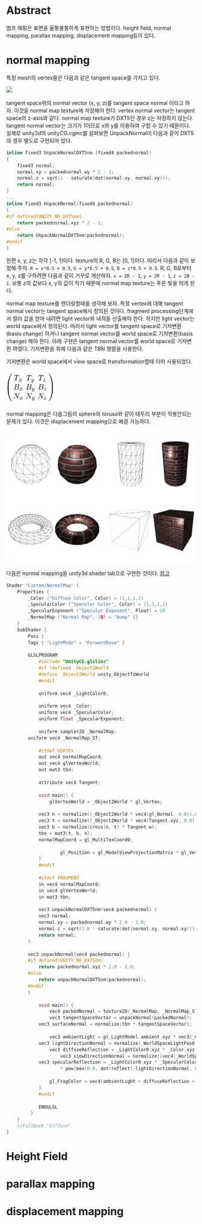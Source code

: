 # Abstract

범프 매핑은 표면을 울퉁불퉁하게 표현하는 방법이다. height field, normal mapping,
  parallax mapping, displacement mapping등이 있다.

# normal mapping

특정 mesh의 vertex들은 다음과 같은 tangent space를 가지고 있다. 

![](img/tangent_space.png)

tangent space위의 normal vector (x, y, z)를 tangent space normal
이라고 하자. 이것을 normal map texture에 저장해야 한다. vertex normal
vector는 tangent space의 z-axis와 같다. normal map texture가 DXT5인
경우 z는 저장하지 않는다. tangent normal vector는 크기가 1이므로 x와
y를 이용하여 구할 수 있기 때문이다. 실제로 unity3d의 unityCG.cginc를
살펴보면 UnpackNormal이 다음과 같이 DXT5의 경우 별도로 구현되어 있다.

```c
inline fixed3 UnpackNormalDXT5nm (fixed4 packednormal)
{
    fixed3 normal;
    normal.xy = packednormal.wy * 2 - 1;
    normal.z = sqrt(1 - saturate(dot(normal.xy, normal.xy)));
    return normal;
}
...
inline fixed3 UnpackNormal(fixed4 packednormal)
{
#if defined(UNITY_NO_DXT5nm)
    return packednormal.xyz * 2 - 1;
#else
    return UnpackNormalDXT5nm(packednormal);
#endif
}
```

한편 x, y, z는 각각 [-1, 1]이다. texture의 R, G, B는 [0,
1]이다. 따라서 다음과 같이 보정해 주자. `R = x*0.5 + 0.5`, `G =
y*0.5 + 0.5`, `B = z*0.5 + 0.5`. R, G, B로부터 x, y, z를 구하려면
다음과 같이 거꾸로 계산하자. `x = 2R - 1`, `y = 2R - 1`, `z = 2B - 1`.
보통 z의 값보다 x, y의 값이 작기 때문에 normal map texture는 푸른 빛을
띄게 된다.

normal map texture를 렌더링할때를 생각해 보자. 특정 vertex에 대해
tangent normal vector는 tangent space에서 정의된 것이다.
fragment processing단계에서 컬러 값을 얻어 내려면 light vector와
내적을 산출해야 한다. 하지만 light vector는 world space에서
정의된다. 따라서 light vector를 tangent space로 기저변환(basis change)
하거나 tangent normal vector를 world space로 기저변환(basis change)
해야 한다. 아래 구현은 tangent normal vector를 world space로 기저변환
하였다. 기저변환을 위해 다음과 같은 TBN 행렬을 사용한다.

기저변환은 world space에서 view space로 transformation할때
이미 사용되었다.

![](img/tbn.png)

normal mapping은 다음그림의 sphere와 toruso와 같이 테두리 부분이
적용안되는 문제가 있다. 이것은 displacement mapping으로 해결 가능하다.

![](img/normal_mapping_disadvange.png)

다음은 normal mapping을 unity3d shader lab으로 구현한 것이다.
[참고](https://github.com/ryukbk/mobile_game_math_unity)

```c
Shader "Custom/NormalMap" {
	Properties {
		_Color ("Diffuse Color", Color) = (1,1,1,1)
		_SpecularColor ("Specular Color", Color) = (1,1,1,1)
		_SpecularExponent ("Specular Exponent", Float) = 10
		_NormalMap ("Normal Map", 2D) = "bump" {}
	}
	SubShader {
		Pass {
		Tags { "LightMode" = "ForwardBase" }
			
		GLSLPROGRAM
	        #include "UnityCG.glslinc"
	        #if !defined _Object2World
	        #define _Object2World unity_ObjectToWorld
	        #endif

	        uniform vec4 _LightColor0;

	        uniform vec4 _Color;
	        uniform vec4 _SpecularColor;
	        uniform float _SpecularExponent;
	        
	        uniform sampler2D _NormalMap;
		uniform vec4 _NormalMap_ST;

	        #ifdef VERTEX
	        out vec4 normalMapCoord;
	        out vec4 glVertexWorld;
	        out mat3 tbn;
	        
	        attribute vec4 Tangent;
	        
	        void main() {	            
	            glVertexWorld = _Object2World * gl_Vertex;

		    vec3 n = normalize((_Object2World * vec4(gl_Normal, 0.0)).xyz);
		    vec3 t = normalize((_Object2World * vec4(Tangent.xyz, 0.0)).xyz);
		    vec3 b = normalize(cross(n, t) * Tangent.w);
		    tbn = mat3(t, b, n);
		    normalMapCoord = gl_MultiTexCoord0;

                    gl_Position = gl_ModelViewProjectionMatrix * gl_Vertex;
	        }
	        #endif

	        #ifdef FRAGMENT
	        in vec4 normalMapCoord;
	        in vec4 glVertexWorld;
	        in mat3 tbn;

	        vec3 unpackNormalDXT5nm(vec4 packednormal) {
		    vec3 normal;
		    normal.xy = packednormal.wy * 2.0 - 1.0;
		    normal.z = sqrt(1.0 - saturate(dot(normal.xy, normal.xy)));
		    return normal;
		}

		vec3 unpackNormal(vec4 packednormal) {
		#if defined(UNITY_NO_DXT5nm)
		    return packednormal.xyz * 2.0 - 1.0;
		#else
		    return unpackNormalDXT5nm(packednormal);
		#endif
		}

	        void main() {
	            vec4 packedNormal = texture2D(_NormalMap, _NormalMap_ST.xy * normalMapCoord.xy + _NormalMap_ST.zw);            
	            vec3 tangentSpaceVector = unpackNormal(packedNormal);
		    vec3 surfaceNormal = normalize(tbn * tangentSpaceVector);

	            vec3 ambientLight = gl_LightModel.ambient.xyz * vec3(_Color);
		    vec3 lightDirectionNormal = normalize(_WorldSpaceLightPos0.xyz);
	            vec3 diffuseReflection = _LightColor0.xyz * _Color.xyz * max(0.0, dot(surfaceNormal, lightDirectionNormal));
                    vec3 viewDirectionNormal = normalize((vec4(_WorldSpaceCameraPos, 1.0) - glVertexWorld).xyz);
		    vec3 specularReflection = _LightColor0.xyz * _SpecularColor.xyz
					* pow(max(0.0, dot(reflect(-lightDirectionNormal, surfaceNormal), viewDirectionNormal)), _SpecularExponent);                      
	        
	            gl_FragColor = vec4(ambientLight + diffuseReflection + specularReflection, 1.0);
	        }
	        #endif

	        ENDGLSL
         }
	} 
	//FallBack "Diffuse"
}
```

# Height Field

# parallax mapping

# displacement mapping

